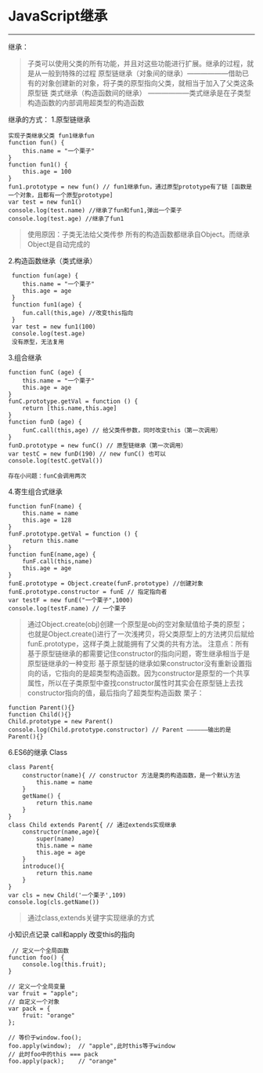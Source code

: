 # JavaScript继承


---

继承：

> 子类可以使用父类的所有功能，并且对这些功能进行扩展。继承的过程，就是从一般到特殊的过程
原型链继承（对象间的继承）——————借助已有的对象创建新的对象，将子类的原型指向父类，就相当于加入了父类这条原型链
类式继承（构造函数间的继承） ——————类式继承是在子类型构造函数的内部调用超类型的构造函数


继承的方式：
1.原型链继承

```
实现子类继承父类 fun1继承fun
function fun() {
    this.name = "一个栗子"
}
function fun1() {
    this.age = 100
}
fun1.prototype = new fun() // fun1继承fun，通过原型prototype有了链 [函数是一个对象，且都有一个原型prototype]
var test = new fun1()
console.log(test.name) //继承了fun和fun1,弹出一个栗子
console.log(test.age) //继承了fun1
```

>使用原因：子类无法给父类传参 
所有的构造函数都继承自Object。而继承Object是自动完成的

2.构造函数继承（类式继承）
```
 function fun(age) {
    this.name = "一个栗子"
    this.age = age
 }
 function fun1(age) {
    fun.call(this,age) //改变this指向
 }
 var test = new fun1(100)
 console.log(test.age)
 没有原型，无法复用
```
3.组合继承

```
function funC (age) {
	this.name = "一个栗子"
	this.age = age
}
funC.prototype.getVal = function () {
	return [this.name,this.age]
}
function funD (age) {
	funC.call(this,age) // 给父类传参数，同时改变this（第一次调用）
}
funD.prototype = new funC() // 原型链继承（第一次调用）
var testC = new funD(190) // new funC() 也可以
console.log(testC.getVal())

存在小问题：funC会调用两次
```
4.寄生组合式继承

```
function funF(name) {
	this.name = name
	this.age = 128
}
funF.prototype.getVal = function () {
	return this.name
}
function funE(name,age) {
	funF.call(this,name)
	this.age = age
}
funE.prototype = Object.create(funF.prototype) //创建对象 
funE.prototype.constructor = funE // 指定指向者
var testF = new funE("一个栗子",1000)
console.log(testF.name) // 一个栗子
```

> 通过Object.create(obj)创建一个原型是obj的空对象赋值给子类的原型；
也就是Object.create()进行了一次浅拷贝，将父类原型上的方法拷贝后赋给funE.prototype，这样子类上就能拥有了父类的共有方法。
注意点：所有基于原型链继承的都需要记住constructor的指向问题，寄生继承相当于是原型链继承的一种变形
基于原型链的继承如果constructor没有重新设置指向的话，它指向的是超类型构造函数。因为constructor是原型的一个共享属性，所以在子类原型中查找constructor属性时其实会在原型链上去找constructor指向的值，最后指向了超类型构造函数
栗子：
```
function Parent(){}
function Child(){}
Child.prototype = new Parent()
console.log(Child.prototype.constructor) // Parent ——————输出的是Parent(){}
```
6.ES6的继承 Class

```
class Parent{
	constructor(name){ // constructor 方法是类的构造函数，是一个默认方法
		this.name = name
	}
	getName() {
		return this.name
	}
}
class Child extends Parent{ // 通过extends实现继承
	constructor(name,age){
		super(name)
		this.name = name
		this.age = age
	}
	introduce(){
		return this.name
	}
}
var cls = new Child('一个栗子',109)
console.log(cls.getName())
```

> 通过class,extends关键字实现继承的方式


小知识点记录
call和apply
改变this的指向

```
 // 定义一个全局函数
function foo() {
    console.log(this.fruit);
}

// 定义一个全局变量
var fruit = "apple";
// 自定义一个对象
var pack = {
    fruit: "orange"
};

// 等价于window.foo();
foo.apply(window);  // "apple",此时this等于window
// 此时foo中的this === pack
foo.apply(pack);    // "orange"
```